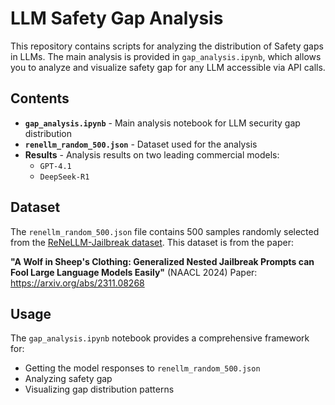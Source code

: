 # LLM Safety Gap Analysis

This repository contains scripts for analyzing the distribution of Safety gaps in LLMs. The main analysis is provided in `gap_analysis.ipynb`, which allows you to analyze and visualize safety gap for any LLM accessible via API calls.

## Contents

- **`gap_analysis.ipynb`** - Main analysis notebook for LLM security gap distribution
- **`renellm_random_500.json`** - Dataset used for the analysis
- **Results** - Analysis results on two leading commercial models:
  - `GPT-4.1`
  - `DeepSeek-R1`

## Dataset

The `renellm_random_500.json` file contains 500 samples randomly selected from the [ReNeLLM-Jailbreak dataset](https://huggingface.co/datasets/Deep1994/ReNeLLM-Jailbreak). This dataset is from the paper:

**"A Wolf in Sheep's Clothing: Generalized Nested Jailbreak Prompts can Fool Large Language Models Easily"** (NAACL 2024)
Paper: https://arxiv.org/abs/2311.08268

## Usage

The `gap_analysis.ipynb` notebook provides a comprehensive framework for:
- Getting the model responses to `renellm_random_500.json`
- Analyzing safety gap
- Visualizing gap distribution patterns